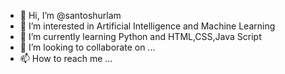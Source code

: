 - 👋 Hi, I’m @santoshurlam
- 👀 I’m interested in Artificial Intelligence and Machine Learning
- 🌱 I’m currently learning Python and HTML,CSS,Java Script
- 💞️ I’m looking to collaborate on ...
- 📫 How to reach me ...

<!---
santoshurlam/santoshurlam is a ✨ special ✨ repository because its `README.md` (this file) appears on your GitHub profile.
You can click the Preview link to take a look at your changes.
--->
